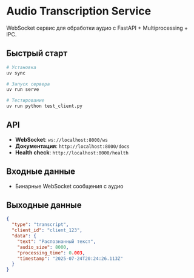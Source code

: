 # Audio Transcription Service

WebSocket сервис для обработки аудио с FastAPI + Multiprocessing + IPC.

## Быстрый старт

```bash
# Установка
uv sync

# Запуск сервера
uv run serve

# Тестирование
uv run python test_client.py
```

## API

- **WebSocket**: `ws://localhost:8000/ws`
- **Документация**: `http://localhost:8000/docs`
- **Health check**: `http://localhost:8000/health`

## Входные данные

- Бинарные WebSocket сообщения с аудио

## Выходные данные

```json
{
  "type": "transcript",
  "client_id": "client_123",
  "data": {
    "text": "Распознанный текст",
    "audio_size": 8000,
    "processing_time": 0.003,
    "timestamp": "2025-07-24T20:24:26.113Z"
  }
}
```
